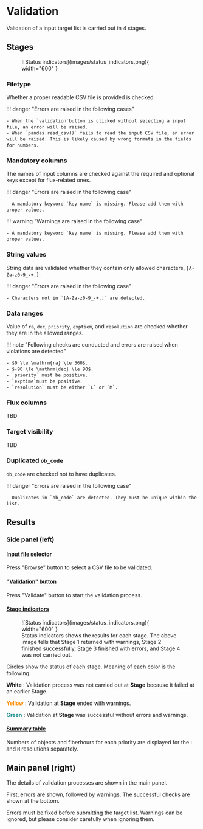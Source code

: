 # Validation

Validation of a input target list is carried out in 4 stages.

## Stages

<figure markdown>
  ![Status indicators](images/status_indicators.png){ width="600" }
  <!-- <figcaption>Status indicators</figcaption> -->
</figure>

### Filetype

Whether a proper readable CSV file is provided is checked.

!!! danger "Errors are raised in the following cases"

    - When the `validation`button is clicked without selecting a input file, an error will be raised.
    - When `pandas.read_csv()` fails to read the input CSV file, an error will be raised. This is likely caused by wrong formats in the fields for numbers.


### Mandatory columns

The names of input columns are checked against the required and optional keys except for flux-related ones.

!!! danger "Errors are raised in the following case"

    - A mandatory keyword `key name` is missing. Please add them with proper values.


!!! warning "Warnings are raised in the following case"

    - A mandatory keyword `key name` is missing. Please add them with proper values.

### String values

String data are validated whether they contain only allowed characters, `[A-Za-z0-9_-+.]`.

!!! danger "Errors are raised in the following case"

    - Characters not in `[A-Za-z0-9_-+.]` are detected.


### Data ranges

Value of `ra`, `dec`, `priority`, `exptiem`, and `resolution` are checked whether they are in the allowed ranges.

!!! note "Following checks are conducted and errors are raised when violations are detected"

    - $0 \le \mathrm{ra} \le 360$.
    - $-90 \le \mathrm{dec} \le 90$.
    - `priority` must be positive.
    - `exptime`must be positive.
    - `resolution` must be either `L` or `M`.


### Flux columns

TBD

### Target visibility

TBD

### Duplicated `ob_code`

`ob_code` are checked not to have duplicates.

!!! danger "Errors are raised in the following case"

    - Duplicates in `ob_code` are detected. They must be unique within the list.

## Results

### Side panel (left)

#### <u>Input file selector</u>

Press "Browse" button to select a CSV file to be validated.

#### <u>"Validation" button</u>

Press "Validate" button to start the validation process.

#### <u>Stage indicators</u>

<figure markdown>
  ![Status indicators](images/status_indicators.png){ width="600" }
  <figcaption>Status indicators shows the results for each stage. The above image tells that Stage 1 returned with warnings, Stage 2 finished successfully, Stage 3 finished with errors, and Stage 4 was not carried out.</figcaption>
</figure>


Circles show the status of each stage. Meaning of each color is the following.

**White**
: Validation process was not carried out at **Stage** because it failed at an earlier Stage.

<span style="color: darkorange;">**Yellow**</span>
: Validation at **Stage** ended with warnings.

<span style="color: teal;">**Green**</span>
: Validation at **Stage** was successful without errors and warnings.

#### <u>Summary table</u>

Numbers of objects and fiberhours for each priority are displayed for the `L` and `M` resolutions separately.

## Main panel (right)

The details of validation processes are shown in the main panel.

First, errors are shown, followed by warnings. The successful checks are shown at the bottom.

Errors must be fixed before submitting the target list.  Warnings can be ignored, but please consider carefully when ignoring them.
